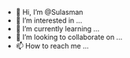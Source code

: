 - 👋 Hi, I’m @Sulasman
- 👀 I’m interested in ...
- 🌱 I’m currently learning ...
- 💞️ I’m looking to collaborate on ...
- 📫 How to reach me ...

<!---
Sulasman/Sulasman is a ✨ special ✨ repository because its `README.md` (this file) appears on your GitHub profile.
You can click the Preview link to take a look at your changes.
--->
